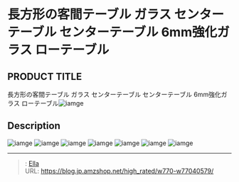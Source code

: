 # 長方形の客間テーブル ガラス センターテーブル センターテーブル  6mm強化ガラス ローテーブル


## PRODUCT TITLE 

長方形の客間テーブル ガラス センターテーブル センターテーブル  6mm強化ガラス ローテーブル![iamge](https://b2bfiles1.gigab2b.cn/image/wkseller/6313/20220529_46d5f2ed47cc7df10e4c56a5368728ee.jpg)

## Description











![iamge](https://b2bfiles1.gigab2b.cn/image/wkseller/6313/20220529_d31f39cabd69858a6a1c0242e6715fc3.jpg)
![iamge](https://b2bfiles1.gigab2b.cn/image/wkseller/6313/20220529_950a245d91e4e18389c708f38614a5bf.jpg)
![iamge](https://b2bfiles1.gigab2b.cn/image/wkseller/6313/20220529_7b8787a94f758dd6f3915fa3cde13828.jpg)
![iamge](https://b2bfiles1.gigab2b.cn/image/wkseller/6313/20220529_873aec9f071bb47d0ca99a82b48da7b9.jpg)
![iamge](https://b2bfiles1.gigab2b.cn/image/wkseller/6313/20220529_f45938131cafba6166a6ebad4db3fbab.jpg)
![iamge](https://b2bfiles1.gigab2b.cn/image/wkseller/6313/20220529_443fbedcfc581e574f9d84810d59c30c.jpg)
![iamge](https://b2bfiles1.gigab2b.cn/image/wkseller/6313/20220529_a5b20635e4d841e0cdef86537e182b8c.jpg)


---

> : [Ella](https://blog.jp.amzshop.net/)  
> URL: https://blog.jp.amzshop.net/high_rated/w770-w77040579/  

